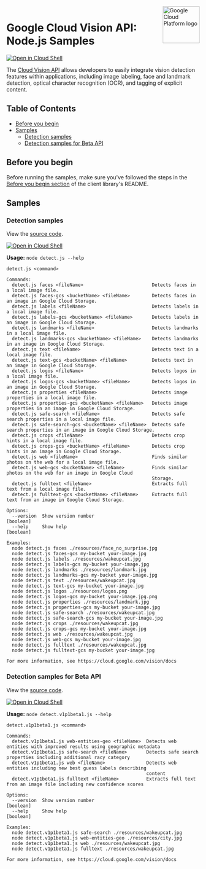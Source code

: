 <img src="https://avatars2.githubusercontent.com/u/2810941?v=3&s=96" alt="Google Cloud Platform logo" title="Google Cloud Platform" align="right" height="96" width="96"/>

# Google Cloud Vision API: Node.js Samples

[![Open in Cloud Shell][shell_img]][shell_link]

The [Cloud Vision API](https://cloud.google.com/vision/docs) allows developers to easily integrate vision detection features within applications, including image labeling, face and landmark detection, optical character recognition (OCR), and tagging of explicit content.

## Table of Contents

* [Before you begin](#before-you-begin)
* [Samples](#samples)
  * [Detection samples](#detection-samples)
  * [Detection samples for Beta API](#detection-samples-for-beta-api)

## Before you begin

Before running the samples, make sure you've followed the steps in the
[Before you begin section](../README.md#before-you-begin) of the client
library's README.

## Samples

### Detection samples

View the [source code][detect_0_code].

[![Open in Cloud Shell][shell_img]](https://console.cloud.google.com/cloudshell/open?git_repo=https://github.com/googleapis/nodejs-vision&page=editor&open_in_editor=samples/detect.js,samples/README.md)

__Usage:__ `node detect.js --help`

```
detect.js <command>

Commands:
  detect.js faces <fileName>                         Detects faces in a local image file.
  detect.js faces-gcs <bucketName> <fileName>        Detects faces in an image in Google Cloud Storage.
  detect.js labels <fileName>                        Detects labels in a local image file.
  detect.js labels-gcs <bucketName> <fileName>       Detects labels in an image in Google Cloud Storage.
  detect.js landmarks <fileName>                     Detects landmarks in a local image file.
  detect.js landmarks-gcs <bucketName> <fileName>    Detects landmarks in an image in Google Cloud Storage.
  detect.js text <fileName>                          Detects text in a local image file.
  detect.js text-gcs <bucketName> <fileName>         Detects text in an image in Google Cloud Storage.
  detect.js logos <fileName>                         Detects logos in a local image file.
  detect.js logos-gcs <bucketName> <fileName>        Detects logos in an image in Google Cloud Storage.
  detect.js properties <fileName>                    Detects image properties in a local image file.
  detect.js properties-gcs <bucketName> <fileName>   Detects image properties in an image in Google Cloud Storage.
  detect.js safe-search <fileName>                   Detects safe search properties in a local image file.
  detect.js safe-search-gcs <bucketName> <fileName>  Detects safe search properties in an image in Google Cloud Storage.
  detect.js crops <fileName>                         Detects crop hints in a local image file.
  detect.js crops-gcs <bucketName> <fileName>        Detects crop hints in an image in Google Cloud Storage.
  detect.js web <fileName>                           Finds similar photos on the web for a local image file.
  detect.js web-gcs <bucketName> <fileName>          Finds similar photos on the web for an image in Google Cloud
                                                     Storage.
  detect.js fulltext <fileName>                      Extracts full text from a local image file.
  detect.js fulltext-gcs <bucketName> <fileName>     Extracts full text from an image in Google Cloud Storage.

Options:
  --version  Show version number                                                                               [boolean]
  --help     Show help                                                                                         [boolean]

Examples:
  node detect.js faces ./resources/face_no_surprise.jpg
  node detect.js faces-gcs my-bucket your-image.jpg
  node detect.js labels ./resources/wakeupcat.jpg
  node detect.js labels-gcs my-bucket your-image.jpg
  node detect.js landmarks ./resources/landmark.jpg
  node detect.js landmarks-gcs my-bucket your-image.jpg
  node detect.js text ./resources/wakeupcat.jpg
  node detect.js text-gcs my-bucket your-image.jpg
  node detect.js logos ./resources/logos.png
  node detect.js logos-gcs my-bucket your-image.jpg.png
  node detect.js properties ./resources/landmark.jpg
  node detect.js properties-gcs my-bucket your-image.jpg
  node detect.js safe-search ./resources/wakeupcat.jpg
  node detect.js safe-search-gcs my-bucket your-image.jpg
  node detect.js crops ./resources/wakeupcat.jpg
  node detect.js crops-gcs my-bucket your-image.jpg
  node detect.js web ./resources/wakeupcat.jpg
  node detect.js web-gcs my-bucket your-image.jpg
  node detect.js fulltext ./resources/wakeupcat.jpg
  node detect.js fulltext-gcs my-bucket your-image.jpg

For more information, see https://cloud.google.com/vision/docs
```

[detect_0_docs]: https://cloud.google.com/vision/docs
[detect_0_code]: detect.js

### Detection samples for Beta API

View the [source code][detect.v1p1beta1.js_1_code].

[![Open in Cloud Shell][shell_img]](https://console.cloud.google.com/cloudshell/open?git_repo=https://github.com/googleapis/nodejs-vision&page=editor&open_in_editor=samples/detect.v1p1beta1.js,samples/README.md)

__Usage:__ `node detect.v1p1beta1.js --help`

```
detect.v1p1beta1.js <command>

Commands:
  detect.v1p1beta1.js web-entities-geo <fileName>  Detects web entities with improved results using geographic metadata
  detect.v1p1beta1.js safe-search <fileName>       Detects safe search properties including additional racy category
  detect.v1p1beta1.js web <fileName>               Detects web entities including new best guess labels describing
                                                   content
  detect.v1p1beta1.js fulltext <fileName>          Extracts full text from an image file including new confidence scores

Options:
  --version  Show version number                                                                               [boolean]
  --help     Show help                                                                                         [boolean]

Examples:
  node detect.v1p1beta1.js safe-search ./resources/wakeupcat.jpg
  node detect.v1p1beta1.js web-entities-geo ./resources/city.jpg
  node detect.v1p1beta1.js web ./resources/wakeupcat.jpg
  node detect.v1p1beta1.js fulltext ./resources/wakeupcat.jpg

For more information, see https://cloud.google.com/vision/docs
```

[detect.v1p1beta1.js_1_docs]: https://cloud.google.com/vision/docs
[detect.v1p1beta1.js_1_code]: detect.v1p1beta1.js

[shell_img]: http://gstatic.com/cloudssh/images/open-btn.png
[shell_link]: https://console.cloud.google.com/cloudshell/open?git_repo=https://github.com/googleapis/nodejs-vision&page=editor&open_in_editor=samples/README.md
